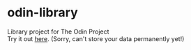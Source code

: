 # odin-library
Library project for The Odin Project
<br>
Try it out [here](https://28r.github.io/odin-library/). (Sorry, can't store your data permanently yet!)
